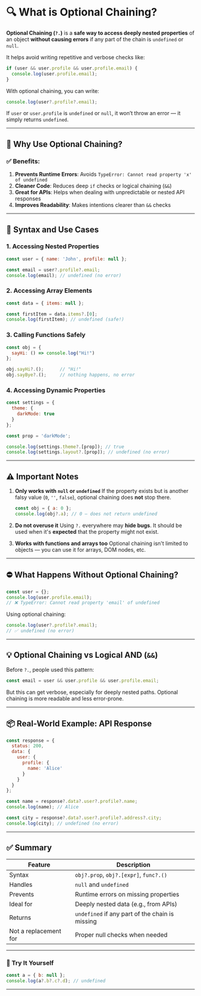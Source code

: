 
# 🔍 What is Optional Chaining?

**Optional Chaining (`?.`)** is a **safe way to access deeply nested properties** of an object **without causing errors** if any part of the chain is `undefined` or `null`.

It helps avoid writing repetitive and verbose checks like:

```js
if (user && user.profile && user.profile.email) {
  console.log(user.profile.email);
}
```

With optional chaining, you can write:

```js
console.log(user?.profile?.email);
```

If `user` or `user.profile` is `undefined` or `null`, it won’t throw an error — it simply returns `undefined`.

---

## 🔧 Why Use Optional Chaining?

### ✅ Benefits:

1. **Prevents Runtime Errors**: Avoids `TypeError: Cannot read property 'x' of undefined`
2. **Cleaner Code**: Reduces deep `if` checks or logical chaining (`&&`)
3. **Great for APIs**: Helps when dealing with unpredictable or nested API responses
4. **Improves Readability**: Makes intentions clearer than `&&` checks

---

## 🧠 Syntax and Use Cases

### 1. **Accessing Nested Properties**

```js
const user = { name: 'John', profile: null };

const email = user?.profile?.email;
console.log(email); // undefined (no error)
```

### 2. **Accessing Array Elements**

```js
const data = { items: null };

const firstItem = data.items?.[0];
console.log(firstItem); // undefined (safe!)
```

### 3. **Calling Functions Safely**

```js
const obj = {
  sayHi: () => console.log("Hi!")
};

obj.sayHi?.();      // "Hi!"
obj.sayBye?.();     // nothing happens, no error
```

### 4. **Accessing Dynamic Properties**

```js
const settings = {
  theme: {
    darkMode: true
  }
};

const prop = 'darkMode';

console.log(settings.theme?.[prop]); // true
console.log(settings.layout?.[prop]); // undefined (no error)
```

---

## ⚠️ Important Notes

1. **Only works with `null` or `undefined`**
   If the property exists but is another falsy value (`0`, `''`, `false`), optional chaining does **not** stop there.

   ```js
   const obj = { a: 0 };
   console.log(obj?.a); // 0 — does not return undefined
   ```

2. **Do not overuse it**
   Using `?.` everywhere may **hide bugs**. It should be used when it's **expected** that the property might not exist.

3. **Works with functions and arrays too**
   Optional chaining isn't limited to objects — you can use it for arrays, DOM nodes, etc.

---

## ⛔ What Happens Without Optional Chaining?

```js
const user = {};
console.log(user.profile.email); 
// ❌ TypeError: Cannot read property 'email' of undefined
```

Using optional chaining:

```js
console.log(user?.profile?.email); 
// ✅ undefined (no error)
```

---

## 💡 Optional Chaining vs Logical AND (`&&`)

Before `?.`, people used this pattern:

```js
const email = user && user.profile && user.profile.email;
```

But this can get verbose, especially for deeply nested paths. Optional chaining is more readable and less error-prone.

---

## 📦 Real-World Example: API Response

```js
const response = {
  status: 200,
  data: {
    user: {
      profile: {
        name: 'Alice'
      }
    }
  }
};

const name = response?.data?.user?.profile?.name;
console.log(name); // Alice

const city = response?.data?.user?.profile?.address?.city;
console.log(city); // undefined (no error)
```

---

## ✅ Summary

| Feature               | Description                                     |
| --------------------- | ----------------------------------------------- |
| Syntax                | `obj?.prop`, `obj?.[expr]`, `func?.()`          |
| Handles               | `null` and `undefined`                          |
| Prevents              | Runtime errors on missing properties            |
| Ideal for             | Deeply nested data (e.g., from APIs)            |
| Returns               | `undefined` if any part of the chain is missing |
| Not a replacement for | Proper null checks when needed                  |

---

### 🧪 Try It Yourself

```js
const a = { b: null };
console.log(a?.b?.c?.d); // undefined
```

---